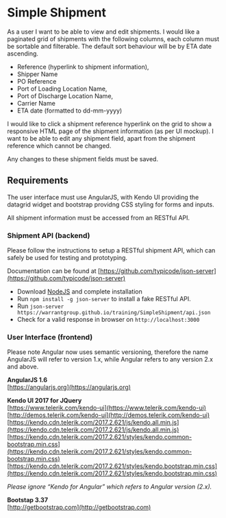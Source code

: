 Simple Shipment
====

As a user I want to be able to view and edit shipments. I would like a paginated grid of shipments with the following columns, each column must be sortable and filterable. The default sort behaviour will be by ETA date ascending.


* Reference (hyperlink to shipment information), 
* Shipper Name
* PO Reference
* Port of Loading Location Name, 
* Port of Discharge Location Name, 
* Carrier Name
* ETA date (formatted to dd-mm-yyyy)

I would like to click a shipment reference hyperlink on the grid to show a responsive HTML page of the shipment information (as per UI mockup). I want to be able to edit any shipment field, apart from the shipment reference which cannot be changed. 

Any changes to these shipment fields must be saved.

Requirements
---

The user interface must use AngularJS, with Kendo UI providing the datagrid widget and bootstrap providng CSS styling for forms and inputs.

All shipment information must be accessed from an RESTful API.

### Shipment API (backend) 

Please follow the instructions to setup a RESTful shipment API, which can safely be used for testing and prototyping.  

Documentation can be found at [https://github.com/typicode/json-server](https://github.com/typicode/json-server)  

* Download [NodeJS](https://nodejs.org/en/download) and complete installation
* Run ``npm install -g json-server`` to install a fake RESTful API. 
* Run ``json-server https://warrantgroup.github.io/training/SimpleShipment/api.json``
* Check for a valid response in browser on ``http://localhost:3000``


### User Interface (frontend) 

Please note Angular now uses semantic versioning, therefore the name AngularJS will refer to version 1.x, while Angular refers to any version 2.x and above.

**AngularJS 1.6**  
[https://angularjs.org](https://angularjs.org)

**Kendo UI 2017 for JQuery**  
[https://www.telerik.com/kendo-ui](https://www.telerik.com/kendo-ui)  
[http://demos.telerik.com/kendo-ui](http://demos.telerik.com/kendo-ui)  
[https://kendo.cdn.telerik.com/2017.2.621/js/kendo.all.min.js](https://kendo.cdn.telerik.com/2017.2.621/js/kendo.all.min.js)  
[https://kendo.cdn.telerik.com/2017.2.621/styles/kendo.common-bootstrap.min.css](https://kendo.cdn.telerik.com/2017.2.621/styles/kendo.common-bootstrap.min.css)  
[https://kendo.cdn.telerik.com/2017.2.621/styles/kendo.bootstrap.min.css](https://kendo.cdn.telerik.com/2017.2.621/styles/kendo.bootstrap.min.css)  

*Please ignore “Kendo for Angular” which refers to Angular version (2.x).*

**Bootstap 3.37**  
[http://getbootstrap.com](http://getbootstrap.com)